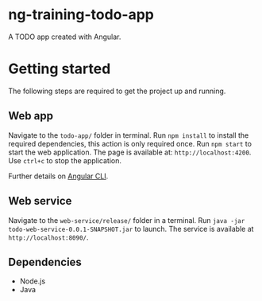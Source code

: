 # ng-training-todo-app
A TODO app created with Angular.

# Getting started
The following steps are required to get the project up and running.

## Web app
Navigate to the `todo-app/` folder in terminal. Run `npm install` to install the required dependencies, this action is only required once. Run `npm start` to start the web application. The page is available at: `http://localhost:4200`. Use `ctrl+c` to stop the application.

Further details on [Angular CLI](/todo-app/README.md).

## Web service
Navigate to the `web-service/release/` folder in a terminal. Run `java -jar todo-web-service-0.0.1-SNAPSHOT.jar` to launch. The
service is available at `http://localhost:8090/`.

## Dependencies
* Node.js
* Java
